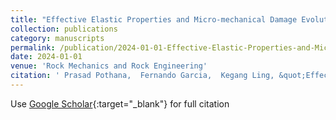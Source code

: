 ```yaml
---
title: "Effective Elastic Properties and Micro-mechanical Damage Evolution of Composite Granular Rocks: Insights from Particulate Discrete Element Modelling"
collection: publications
category: manuscripts
permalink: /publication/2024-01-01-Effective-Elastic-Properties-and-Micro-mechanical-Damage-Evolution-of-Composite-Granular-Rocks-Insights-from-Particulate-Discrete-Element-Modelling
date: 2024-01-01
venue: 'Rock Mechanics and Rock Engineering'
citation: ' Prasad Pothana,  Fernando Garcia,  Kegang Ling, &quot;Effective Elastic Properties and Micro-mechanical Damage Evolution of Composite Granular Rocks: Insights from Particulate Discrete Element Modelling.&quot; Rock Mechanics and Rock Engineering, 2024.'
---
```

Use [Google Scholar](https://scholar.google.com/scholar?q=Effective+Elastic+Properties+and+Micro+mechanical+Damage+Evolution+of+Composite+Granular+Rocks:+Insights+from+Particulate+Discrete+Element+Modelling){:target="_blank"} for full citation